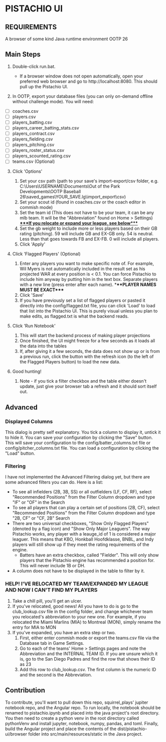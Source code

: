 # PISTACHIO UI

## REQUIREMENTS

A browser of some kind
Java runtime environment
OOTP 26

## Main Steps

1. Double-click run.bat.
    - If a browser window does not open automatically, open your preferred web browser and go to http://localhost:8080.
      This should pull up the Pistachio UI.

2. In OOTP, export your database files (you can only on-demand offline without challenge mode). You will need:

- [ ] coaches.csv
- [ ] players.csv
- [ ] players_batting.csv
- [ ] players_career_batting_stats.csv
- [ ] players_contract.csv
- [ ] players_fielding.csv
- [ ] players_pitching.csv
- [ ] players_roster_status.csv
- [ ] players_scounted_rating.csv
- [ ] teams.csv (Optional)

3. Click 'Options'
    1. Set your csv path (path to your save's import-export/csv folder, e.g. C:\Users\USERNAME\Documents\Out of the Park
       Developments\OOTP Baseball 26\saved_games\YOUR_SAVE.lg\import_export\csv)
    2. Set your scout id (found in coaches.csv or the coach editor in commish mode)
    3. Set the team id (This does not have to be your team, it can be any mlb team. It will be the "Abbreviation" found
       on Home > Settings) [**\*\*\*If you relocate or expand your league, see below\*\*\***](
       #help-ive-relocated-my-teamexpanded-my-league-and-now-i-cant-find-my-players)
    4. Set the gb weight to include more or less players based on their GB rating (pitching). 59 will include GB and
       EX-GB only. 54 is neutral. Less than that goes towards FB and EX-FB. 0 will include all players.
    5. Click 'Apply'

4. Click 'Flagged Players' (Optional)
    1. Enter any players you want to make specific note of. For example, Wil Myers is not automatically included in the
       result set as his projected WAR at every position is < 0.1. You can force Pistachio to include him anyway by
       putting him in the text box. Separate players with a new line (press enter after each name). ***\*\*PLAYER NAMES
       MUST BE EXACT\*\*\***
    2. Click 'Save'
    3. If you have previously set a list of flagged players or pasted it directly into the config/flagged.txt file, you
       can click 'Load' to load that list into the Pistachio UI. This is purely visual unless you plan to make edits, as
       flagged.txt is what the backend reads.

5. Click 'Run Notebook'
    1. This will start the backend process of making player projections
    2. Once finished, the UI might freeze for a few seconds as it loads all the data into the tables
    3. If, after giving it a few seconds, the data does not show up or is from a previous run, click the button with the
       refresh icon (to the left of the Flagged Players button) to load the new data.

4. Good hunting!
    1. Note - if you tick a filter checkbox and the table either doesn't update, just give your browser tab a refresh and
       it should sort itself out.

## Advanced

### Displayed Columns

This dialog is pretty self explanatory. You tick a column to display it, untick it to hide it. You can save your configuration by clicking the "Save" button. This will save your configuration to the config/batter_columns.txt file or config/pitcher_columns.txt file. You can load a configuration by clicking the "Load" button.

### Filtering

I have not implemented the Advanced Filtering dialog yet, but there are some advanced filters you can do. Here is a
list:

- To see all infielders (2B, 3B, SS) or all outfielders (LF, CF, RF), select "Recommended Positions" from the Filter Column
  dropdown and type "IF" or "OF" in the Search
- To see all players that can play a certain set of positions (2B, CF), select "Recommended Positions" from the Filter Column
  dropdown and type "2B, CF" or "CF, 2B" Search
- There are two universal checkboxes, "Show Only Flagged Players" (denoted by a flag icon) and "Show Only Major Leaguers".
  The way Pistachio works, any player with a leauge_id of 1 is considered a major leaguer. This means that KBO, Honkball Hoofdklasse, BNBL, and Indy players will still show up if they meet the rating requirements of the engine.
    - Batters have an extra checkbox, called "Fielder". This will only show players that the Pistachio engine has recommended a position for. This will never include 1B or DH.
- A column does not have to be displayed in the table to filter by it.

### HELP! I'VE RELOCATED MY TEAM/EXPANDED MY LEAGUE AND NOW I CAN'T FIND MY PLAYERS

1. Take a chill pill, you'll get an ulcer.
2. If you've relocated, good news! All you have to do is go to the club_lookup.csv file in the config folder, and change
   whichever team you relocated's abbreviation to your new one. For example, if you relocated the Miami Marlins (MIA) to
   Montreal (MON), simply rename the entry for MIA to MON
3. If you've expanded, you have an extra step or two.
    1. First, either enter commish mode or export the teams.csv file via the Database tab in Game Settings.
    2. Go to each of the teams' Home > Settings pages and note the Abbreviation and the INTERNAL TEAM ID. If you are
       unsure which it is, go to the San Diego Padres and find the row that shows their ID as 23
    3. Add this row to club_lookup.csv. The first column is the numeric ID and the second is the Abbreviation.


## Contribution

To contribute, you'll want to pull down this repo, squirrel_plays' jupiter notebook repo, and the Angular repo. To run locally, the notebook should be renamed to pistachio.ipynb and placed into the java project's root directory. You then need to create a python venv in the root directory called pythonVenv and install jupyter, notebook, numpy, pandas, and toml. Finally, build the Angular project and place the contents of the dist/pistachio-ui/browser folder into src/main/resources/static in the Java project.
